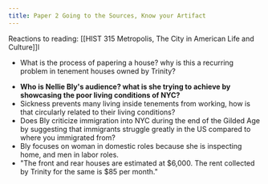 ```yaml
---
title: Paper 2 Going to the Sources, Know your Artifact
---
```

Reactions to reading: 
[[HIST 315 Metropolis, The City in American Life and Culture]]l
 - What is the process of papering a house? why is this a recurring problem in tenement houses owned by Trinity?
 * **Who is Nellie Bly's audience? what is she trying to achieve by showcasing the poor living conditions of NYC?**
 * Sickness prevents many living inside tenements from working, how is that circularly related to their living conditions?
 * Does Bly criticize immigration into NYC during the end of the Gilded Age by suggesting that immigrants struggle greatly in the US compared to where you immigrated from? 
 * Bly focuses on woman in domestic roles because she is inspecting home, and men in labor roles.
 * "The front and rear houses are estimated at $6,000. The rent collected by Trinity for the same is $85 per month."